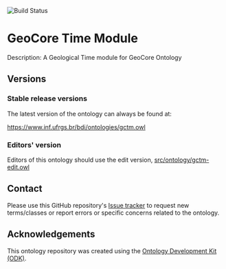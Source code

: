 
![Build Status](https://github.com/BDI-UFRGS/GeoCoreTimeModule/actions/workflows/qc.yml/badge.svg)
# GeoCore Time Module

Description: A Geological Time module for GeoCore Ontology


## Versions

### Stable release versions

The latest version of the ontology can always be found at:

https://www.inf.ufrgs.br/bdi/ontologies/gctm.owl


### Editors' version

Editors of this ontology should use the edit version, [src/ontology/gctm-edit.owl](src/ontology/gctm-edit.owl)

## Contact

Please use this GitHub repository's [Issue tracker](https://github.com/BDI-UFRGS/GeoCoreTimeModule/issues) to request new terms/classes or report errors or specific concerns related to the ontology.

## Acknowledgements

This ontology repository was created using the [Ontology Development Kit (ODK)](https://github.com/INCATools/ontology-development-kit).